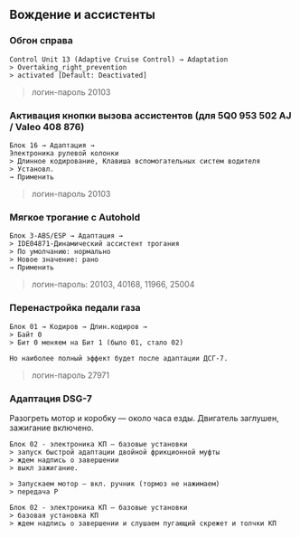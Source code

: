 ## Вождение и ассистенты

### Обгон справа

    Control Unit 13 (Adaptive Cruise Control) → Adaptation 
    > Overtaking_right_prevention 
    > activated [Default: Deactivated]
    
> логин-пароль 20103

### Активация кнопки вызова ассистентов (для 5Q0 953 502 AJ / Valeo 408 876)

	Блок 16 → Адаптация → 
	Электроника рулевой колонки
    > Длинное кодирование, Клавиша вспомогательных систем водителя
	> Установл.
	→ Применить

> логин-пароль 20103

	
### Мягкое трогание с Autohold

	Блок 3-ABS/ESP → Адаптация →
	> IDE04871-Динамический ассистент трогания
	> По умолчанию: нормально
	> Новое значение: рано
	→ Применить
	
> логин-пароль: 20103, 40168, 11966, 25004

### Перенастройка педали газа

    Блок 01 → Кодиров → Длин.кодиров →
    > Байт 0  
    > Бит 0 меняем на Бит 1 (было 01, стало 02)
    
    Но наиболее полный эффект будет после адаптации ДСГ-7.

> логин-пароль 27971

### Адаптация DSG-7

Разогреть мотор и коробку — около часа езды. Двигатель заглушен, зажигание включено. 

    Блок 02 - электроника КП — базовые установки 
    > запуск быстрой адаптации двойной фрикционной муфты 
    > ждем надпись о завершении 
    > выкл зажигание.
    
    > Запускаем мотор — вкл. ручник (тормоз не нажимаем)
    > передача P 
    
    Блок 02 - электроника КП — базовые установки 
    > базовая установка КП 
    > ждем надпись о завершении и слушаем пугающий скрежет и толчки КП
